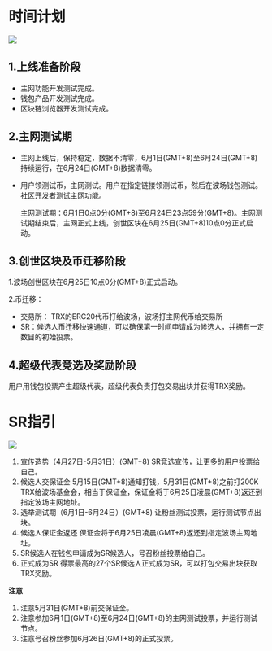 # 时间计划

![](https://raw.githubusercontent.com/ybhgenius/Documentation/master/images/波场主网上线后的指导方案/时间计划.png)

## 1.上线准备阶段

+ 主网功能开发测试完成。
+ 钱包产品开发测试完成。
+ 区块链浏览器开发测试完成。

## 2.主网测试期

+ 主网上线后，保持稳定，数据不清零，6月1日(GMT+8)至6月24日(GMT+8)持续运行，在6月24日(GMT+8)数据清零。
+ 用户领测试币，主网测试。用户在指定链接领测试币，然后在波场钱包测试。社区开发者测试主网功能。

    主网测试期：6月1日0点0分(GMT+8)至6月24日23点59分(GMT+8)。主网测试期结束后，主网正式上线，创世区块在6月25日(GMT+8)10点0分正式启动。

## 3.创世区块及币迁移阶段

1.波场创世区块在6月25日10点0分(GMT+8)正式启动。

2.币迁移：
+ 交易所： TRX的ERC20代币打给波场，波场打主网代币给交易所
+ SR：候选人币迁移快速通道，可以确保第一时间申请成为候选人，并拥有一定数目的初始投票。

## 4.超级代表竞选及奖励阶段

用户用钱包投票产生超级代表，超级代表负责打包交易出块并获得TRX奖励。

# SR指引

![](https://raw.githubusercontent.com/ybhgenius/Documentation/master/images/波场主网上线后的指导方案/SR指引.png)

1.	宣传造势（4月27日-5月31日）(GMT+8)
SR竞选宣传，让更多的用户投票给自己。
2.	候选人交保证金
5月15日(GMT+8)通知打钱，5月31日(GMT+8)之前打200K TRX给波场基金会，相当于保证金，保证金将于6月25日凌晨(GMT+8)返还到指定波场主网地址。
3.	选举测试期（6月1日-6月24日）(GMT+8)
让粉丝测试投票，运行测试节点出块。 
4.	候选人保证金返还
保证金将于6月25日凌晨(GMT+8)返还到指定波场主网地址。
5.	SR候选人在钱包申请成为SR候选人，号召粉丝投票给自己。
6.	正式成为SR
得票最高的27个SR候选人正式成为SR，可以打包交易出块获取TRX奖励。

**注意**
1.	注意5月31日(GMT+8)前交保证金。 
2.	注意参加6月1日(GMT+8)至6月24日(GMT+8)的主网测试投票，并运行测试节点。 
3.	注意号召粉丝参加6月26日(GMT+8)的正式投票。

